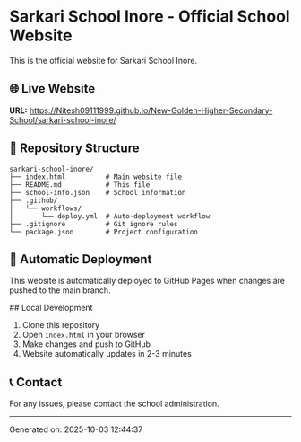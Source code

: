 # Sarkari School Inore - Official School Website

This is the official website for Sarkari School Inore.

## 🌐 Live Website
**URL:** https://Nitesh09111999.github.io/New-Golden-Higher-Secondary-School/sarkari-school-inore/

## 📁 Repository Structure
```
sarkari-school-inore/
├── index.html          # Main website file
├── README.md           # This file
├── school-info.json    # School information
├── .github/
│   └── workflows/
│       └── deploy.yml  # Auto-deployment workflow
├── .gitignore          # Git ignore rules
└── package.json        # Project configuration
```

## 🚀 Automatic Deployment
This website is automatically deployed to GitHub Pages when changes are pushed to the main branch.

##️ Local Development
1. Clone this repository
2. Open `index.html` in your browser
3. Make changes and push to GitHub
4. Website automatically updates in 2-3 minutes

## 📞 Contact
For any issues, please contact the school administration.

---
Generated on: 2025-10-03 12:44:37
